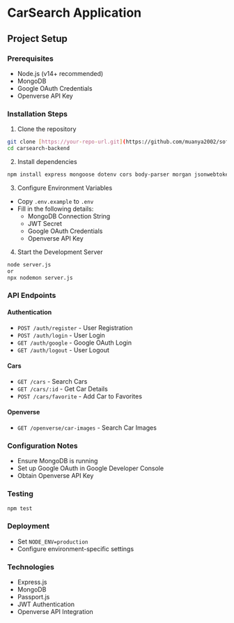 # CarSearch Application

## Project Setup

### Prerequisites
- Node.js (v14+ recommended)
- MongoDB
- Google OAuth Credentials
- Openverse API Key

### Installation Steps

1. Clone the repository
```bash
git clone [https://your-repo-url.git](https://github.com/muanya2002/software-assignment.git)
cd carsearch-backend
```

2. Install dependencies
```bash
npm install express mongoose dotenv cors body-parser morgan jsonwebtoken bcryptjs helmet express-rate-limit
```

3. Configure Environment Variables
- Copy `.env.example` to `.env`
- Fill in the following details:
  - MongoDB Connection String
  - JWT Secret
  - Google OAuth Credentials
  - Openverse API Key

4. Start the Development Server
```bash
node server.js
or
npx nodemon server.js
```

### API Endpoints

#### Authentication
- `POST /auth/register` - User Registration
- `POST /auth/login` - User Login
- `GET /auth/google` - Google OAuth Login
- `GET /auth/logout` - User Logout

#### Cars
- `GET /cars` - Search Cars
- `GET /cars/:id` - Get Car Details
- `POST /cars/favorite` - Add Car to Favorites

#### Openverse
- `GET /openverse/car-images` - Search Car Images

### Configuration Notes
- Ensure MongoDB is running
- Set up Google OAuth in Google Developer Console
- Obtain Openverse API Key

### Testing
```bash
npm test
```

### Deployment
- Set `NODE_ENV=production` 
- Configure environment-specific settings

### Technologies
- Express.js
- MongoDB
- Passport.js
- JWT Authentication
- Openverse API Integration
